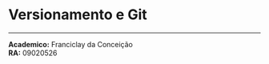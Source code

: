 # Versionamento e Git
 ***
 **Academico:** Franciclay da Conceição
 <br>
 **RA:** 09020526
 <br>


 

